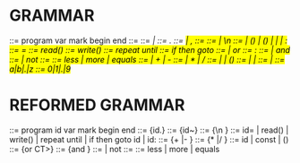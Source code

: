 # GRAMMAR
<program> ::= program <name> var <vars> mark <marks> begin <statements> end
<name> ::= <id>
<vars> ::= <var> | <vars> <var>
<var> ::= <id>.
<marks> ::= <mark> | <marks>, <mark>
<mark> ::= <id>
<statements> ::= <statement> | <statements>\n<statement>
<statement> ::= <assign> | <read>(<vars>) | <write>(<vars>) | <loop> | <if> | <mark>:
<assign> ::= <id>=<expression>
<read> ::= read(<vars>)
<write> ::= write(<vars>)
<loop> ::= repeat <statements> until  <condition>
<if> ::= if <condition> then goto <mark>
<condition> ::= <CT> | <condition> or <CT>
<mark> ::= <id>:
<CT> ::= <CM> | <CT> and <CM>
<CM> ::= <ratio> | not <CM>
<ratio> ::= <expression><symbol><expression>
<symbol> ::= less | more | equals
<expression> ::= <T> | <expression> + <T> | <expression> - <T>
<T> ::= <M> | <T> * <M> | <T> / <M>
<M> ::= <id> | <constant> | (<expression>) 
<id> ::= <letter> | <id><letter> | <id><digit>
<constant> ::= <digit> | <constant><digit>
<letter> ::= a|b|.|z
<digit> ::= 0|1|.|9

# REFORMED GRAMMAR
<program> ::= program id var <vars> mark <marks> begin <statements> end
<vars> ::= {id.}
<marks> ::= {id~}
<statements> ::= <statement> {\n <statement>}
<statement> ::= id=<expression> | read(<vars>) | write(<vars>) |  repeat <statements> until  <condition> | if <condition> then goto id | id:
<expression> ::= <T> {+ <T>|- <T>}
<T> ::= <M> {* <M>|/ <M>}
<M> ::= id | const | (<expression>) 
<condition> ::= <CT> {or CT>}
<CT> ::= <CM> {and <CT>}
<CM> ::= <ratio> | not <CM>
<ratio> ::= <expression><symbol><expression>
<symbol> ::= less | more | equals